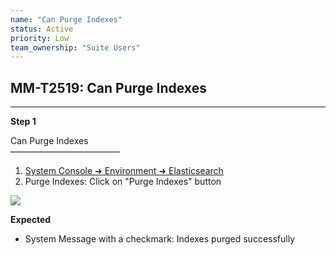 ```yaml
---
name: "Can Purge Indexes"
status: Active
priority: Low
team_ownership: "Suite Users"
---
```


## MM-T2519: Can Purge Indexes

---

**Step 1**

Can Purge Indexes\
–––––––––––––––––––––––––

1. [System Console ➜ Environment ➜ Elasticsearch](https://mysql.test.mattermost.com/admin_console/environment/elasticsearch)
2. Purge Indexes: Click on "Purge Indexes" button

![](https://smartbear-tm4j-prod-us-west-2-attachment-rich-text.s3.us-west-2.amazonaws.com/embedded-f3277290f945470c4add5d21ef3dc7ca7b74388fc7152bfb6b99ae58c66a95a8-1590528819748-1590528819748.png)

**Expected**

- System Message with a checkmark: Indexes purged successfully
